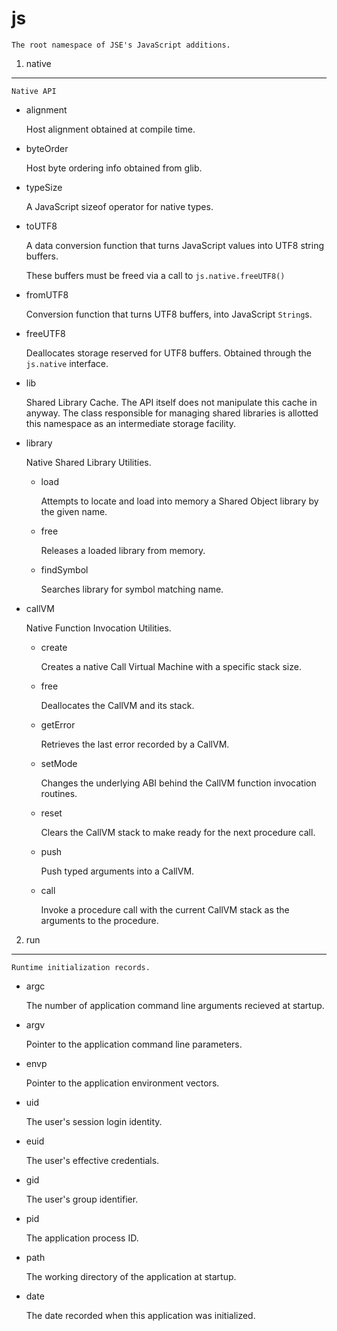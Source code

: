 js
==

	The root namespace of JSE's JavaScript additions.
1. native
---------

	Native API
* alignment

	Host alignment obtained at compile time.

* byteOrder

	Host byte ordering info obtained from glib.

* typeSize

	A JavaScript sizeof operator for native types.

* toUTF8

	A data conversion function that turns JavaScript values into UTF8 string buffers.

	These buffers must be freed via a call to `js.native.freeUTF8()`
* fromUTF8

	Conversion function that turns UTF8 buffers, into JavaScript `String`s.

* freeUTF8

	Deallocates storage reserved for UTF8 buffers. Obtained through the `js.native` interface.

* lib

	Shared Library Cache. The API itself does not manipulate this cache in anyway. The class responsible for managing shared libraries is allotted this namespace as an intermediate storage facility.

* library

	Native Shared Library Utilities.
  - load

	Attempts to locate and load into memory a Shared Object library by the given name.
  - free

	Releases a loaded library from memory.
  - findSymbol

	Searches library for symbol matching name.

* callVM

	Native Function Invocation Utilities.
  - create

	Creates a native Call Virtual Machine with a specific stack size.
  - free

	Deallocates the CallVM and its stack.
  - getError

	Retrieves the last error recorded by a CallVM.
  - setMode

	Changes the underlying ABI behind the CallVM function invocation routines.
  - reset

	Clears the CallVM stack to make ready for the next procedure call.
  - push

	Push typed arguments into a CallVM.
  - call

	Invoke a procedure call with the current CallVM stack as the arguments to the procedure.

2. run
------

	Runtime initialization records.
* argc

	The number of application command line arguments recieved at startup.

* argv

	Pointer to the application command line parameters.

* envp

	Pointer to the application environment vectors.

* uid

	The user's session login identity.

* euid

	The user's effective credentials.
* gid

	The user's group identifier.
* pid

	The application process ID.
* path

	The working directory of the application at startup.

* date

	The date recorded when this application was initialized.